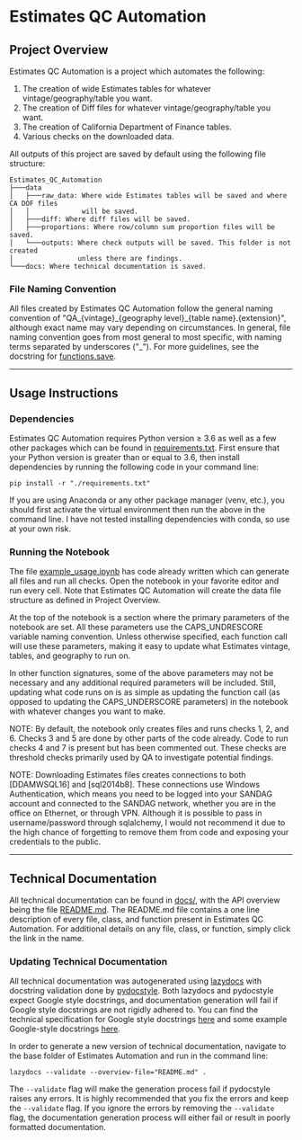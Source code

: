 # Estimates QC Automation

## Project Overview

Estimates QC Automation is a project which automates the following:

1. The creation of wide Estimates tables for whatever vintage/geography/table you want.
2. The creation of Diff files for whatever vintage/geography/table you want.
3. The creation of California Department of Finance tables.
4. Various checks on the downloaded data.

All outputs of this project are saved by default using the following file structure:
```
Estimates_QC_Automation
├───data 
│   ├───raw_data: Where wide Estimates tables will be saved and where CA DOF files 
│   │             will be saved. 
│   ├───diff: Where diff files will be saved. 
│   ├───proportions: Where row/column sum proportion files will be saved. 
│   └───outputs: Where check outputs will be saved. This folder is not created  
│                unless there are findings. 
└───docs: Where technical documentation is saved. 
```

### File Naming Convention
All files created by Estimates QC Automation follow the general naming convention of "QA_{vintage}\_{geography level}\_{table name}.{extension}", although exact name may vary depending on circumstances. In general, file naming convention goes from most general to most specific, with naming terms separated by underscores ("_"). For more guidelines, see the docstring for [functions.save](./docs/functions.md#kbdfunctionkbd-save).

---

## Usage Instructions

### Dependencies

Estimates QC Automation requires Python version ≥ 3.6 as well as a few other packages which can be found in [requirements.txt](./requirements.txt). First ensure that your Python version is greater than or equal to 3.6, then install dependencies by running the following code in your command line: 

```pip install -r "./requirements.txt"```

If you are using Anaconda or any other package manager (venv, etc.), you should first activate the virtual environment then run the above in the command line. I have not tested installing dependencies with conda, so use at your own risk.

### Running the Notebook

The file [example_usage.ipynb](./example_usage.ipynb) has code already written which can generate all files and run all checks. Open the notebook in your favorite editor and run every cell. Note that Estimates QC Automation will create the data file structure as defined in Project Overview.

At the top of the notebook is a section where the primary parameters of the notebook are set. All these parameters use the CAPS_UNDRESCORE variable naming convention. Unless otherwise specified, each function call will use these parameters, making it easy to update what Estimates vintage, tables, and geography to run on. 

In other function signatures, some of the above parameters may not be necessary and any additional required parameters will be included. Still, updating what code runs on is as simple as updating the function call (as opposed to updating the CAPS_UNDERSCORE parameters) in the notebook with whatever changes you want to make. 

NOTE: By default, the notebook only creates files and runs checks 1, 2, and 6. Checks 3 and 5 are done by other parts of the code already. Code to run checks 4 and 7 is present but has been commented out. These checks are threshold checks primarily used by QA to investigate potential findings. 

NOTE: Downloading Estimates files creates connections to both [DDAMWSQL16] and [sql2014b8]. These connections use Windows Authentication, which means you need to be logged into your SANDAG account and connected to the SANDAG network, whether you are in the office on Ethernet, or through VPN. Although it is possible to pass in username/password through sqlalchemy, I would not recommend it due to the high chance of forgetting to remove them from code and exposing your credentials to the public.

---

## Technical Documentation

All technical documentation can be found in [docs/](./docs/), with the API overview being the file [README.md](./docs/README.md). The README.md file contains a one line description of every file, class, and function present in Estimates QC Automation. For additional details on any file, class, or function, simply click the link in the name.

### Updating Technical Documentation

All technical documentation was autogenerated using [lazydocs](https://github.com/ml-tooling/lazydocs) with docstring validation done by [pydocstyle](https://github.com/PyCQA/pydocstyle). Both lazydocs and pydocstyle expect Google style docstrings, and documentation generation will fail if Google style docstrings are not rigidly adhered to. You can find the technical specification for Google style docstrings [here](https://google.github.io/styleguide/pyguide.html#38-comments-and-docstrings) and some example Google-style docstrings [here](https://sphinxcontrib-napoleon.readthedocs.io/en/latest/example_google.html).

In order to generate a new version of technical documentation, navigate to the base folder of Estimates Automation and run in the command line:

```lazydocs --validate --overview-file="README.md" .```

The ```--validate``` flag will make the generation process fail if pydocstyle raises any errors. It is highly recommended that you fix the errors and keep the ```--validate``` flag. If you ignore the errors by removing the ```--validate``` flag, the documentation generation process will either fail or result in poorly formatted documentation.
